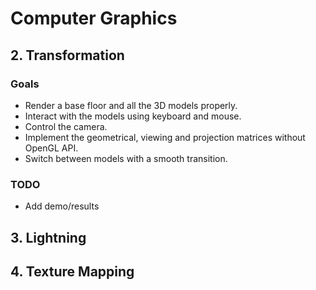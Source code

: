 # Computer Graphics

## 2. Transformation
### Goals
  - Render a base floor and all the 3D models properly.
  - Interact with the models using keyboard and mouse.
  - Control the camera.
  - Implement the geometrical, viewing and projection matrices without OpenGL API.
  - Switch between models with a smooth transition.
### TODO
  - Add demo/results
## 3. Lightning
## 4. Texture Mapping

